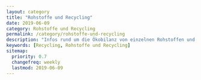 ```yaml
---
layout: category
title: "Rohstoffe und Recycling"
date: 2019-06-09
category: Rohstoffe und Recycling
permalink: /category/rohstoffe-und-recycling
description: "Infos rund um die Ökobilanz von einzelnen Rohstoffen und wie sie recycelt werden."
keywords: [Recycling, Rohstoffe und Recycling]
sitemap:
  priority: 0.7
  changefreq: weekly
  lastmod: 2019-06-09
---
```

